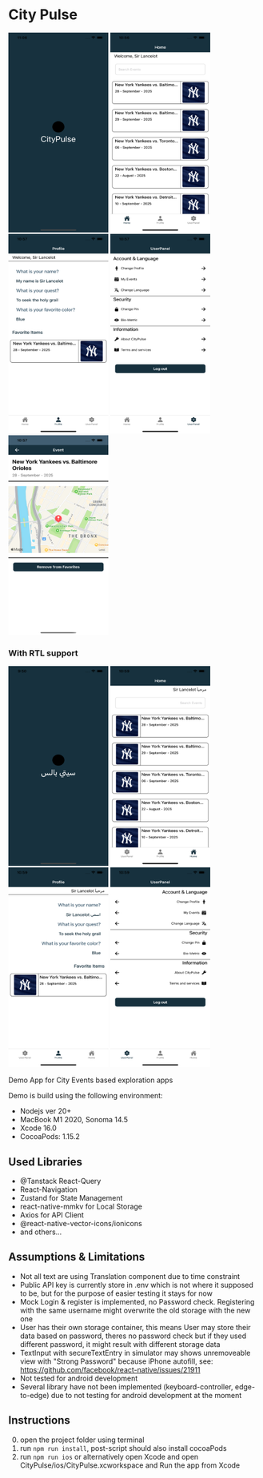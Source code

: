 # City Pulse

<p>
  <img src="./ss/ss_1.png" alt="Screenshot 1" width="200" height="400" />
  <img src="./ss/ss_2.png" alt="Screenshot 2" width="200" height="400" />
  <img src="./ss/ss_3.png" alt="Screenshot 3" width="200" height="400" />
  <img src="./ss/ss_4.png" alt="Screenshot 4" width="200" height="400" />
  <img src="./ss/ss_5.png" alt="Screenshot 5" width="200" height="400" />
</p>

### With RTL support

<p>
<img src="./ss/ss_ar_0.png" alt="Screenshot RTL 1" width="200" height="400" />
  <img src="./ss/ss_ar_1.png" alt="Screenshot RTL 1" width="200" height="400" />
  <img src="./ss/ss_ar_2.png" alt="Screenshot RTL 2" width="200" height="400" />
  <img src="./ss/ss_ar_3.png" alt="ScreenshotRTL 3" width="200" height="400" />

</p>

Demo App for City Events based exploration apps

Demo is build using the following environment:

- Nodejs ver 20+
- MacBook M1 2020, Sonoma 14.5
- Xcode 16.0
- CocoaPods: 1.15.2

## Used Libraries

- @Tanstack React-Query
- React-Navigation
- Zustand for State Management
- react-native-mmkv for Local Storage
- Axios for API Client
- @react-native-vector-icons/ionicons
- and others...

## Assumptions & Limitations

- Not all text are using Translation component due to time constraint
- Public API key is currently store in .env which is not where it supposed to be, but for the purpose of easier testing it stays for now
- Mock Login & register is implemented, no Password check. Registering with the same username might overwrite the old storage with the new one
- User has their own storage container, this means User may store their data based on password, theres no password check but if they used different password, it might result with different storage data
- TextInput with secureTextEntry in simulator may shows unremoveable view with "Strong Password" because iPhone autofill, see: https://github.com/facebook/react-native/issues/21911
- Not tested for android development
- Several library have not been implemented (keyboard-controller, edge-to-edge) due to not testing for android development at the moment

## Instructions

0. open the project folder using terminal
1. run `npm run install`, post-script should also install cocoaPods
2. run `npm run ios` or alternatively open Xcode and open CityPulse/ios/CityPulse.xcworkspace and Run the app from Xcode
